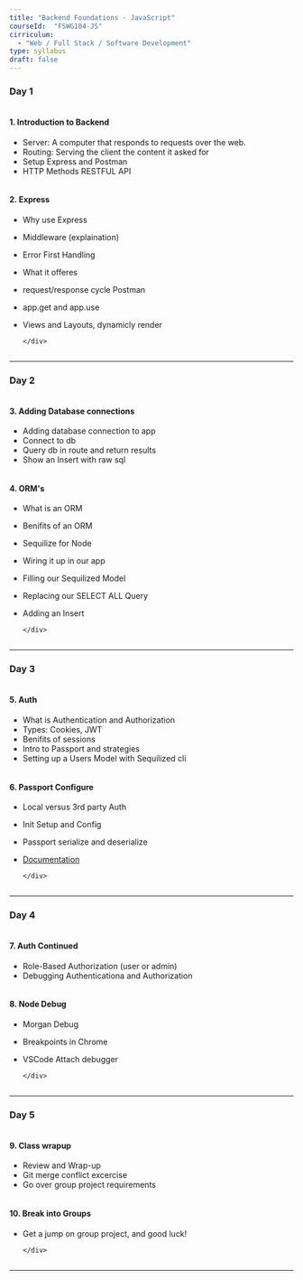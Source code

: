 ```yaml
---
title: "Backend Foundations - JavaScript"
courseId:  "FSWG104-JS"
cirriculum:  
  - "Web / Full Stack / Software Development"
type: syllabus
draft: false
---
```


### Day 1

<div class="row">
<div class="column">

#### 1. Introduction to Backend

* Server: A computer that responds to requests over the web.
* Routing: Serving the client the content it asked for
* Setup Express and Postman
* HTTP Methods RESTFUL API

</div>
<div class="column">

#### 2. Express

* Why use Express
* Middleware (explaination)
* Error First Handling
* What it offeres
* request/response cycle Postman
* app.get and app.use
* Views and Layouts, dynamicly render


      </div>

  </div>

---

### Day 2

<div class="row">
<div class="column">

#### 3. Adding Database connections

* Adding database connection to app
* Connect to db
* Query db in route and return results
* Show an Insert with raw sql

</div>
<div class="column">

#### 4. ORM's

* What is an ORM
* Benifits of an ORM
* Sequilize for Node
* Wiring it up in our app
* Filling our Sequilized Model
* Replacing our SELECT ALL Query
* Adding an Insert

      </div>

  </div>

---

### Day 3

<div class="row">
<div class="column">

#### 5. Auth

* What is Authentication and Authorization
* Types: Cookies, JWT
* Benifits of sessions
* Intro to Passport and strategies
* Setting up a Users Model with Sequilized cli

</div>
<div class="column">

#### 6. Passport Configure

* Local versus 3rd party Auth
* Init Setup and Config
* Passport serialize and deserialize
* [Documentation](http://www.passportjs.org/docs/authenticate/)


      </div>

  </div>

---

### Day 4

<div class="row">
<div class="column">

#### 7. Auth Continued

* Role-Based Authorization (user or admin)
* Debugging Authenticationa and Authorization

</div>
<div class="column">

#### 8. Node Debug

* Morgan Debug
* Breakpoints in Chrome
* VSCode Attach debugger

      </div>

  </div>

---

### Day 5

<div class="row">
<div class="column">

#### 9. Class wrapup

* Review and Wrap-up
* Git merge conflict excercise
* Go over group project requirements

</div>
<div class="column">

#### 10. Break into Groups

* Get a jump on group project, and good luck!

      </div>

  </div>

---
